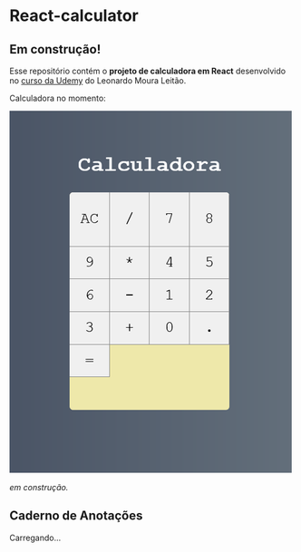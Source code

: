 # React-calculator
## Em construção!
Esse repositório contém o **projeto de calculadora em React** desenvolvido no [curso da Udemy](https://www.udemy.com/course/react-redux-pt/) do Leonardo Moura Leitão.

Calculadora no momento:

![calculadora](calculadora.png)

_em construção._

## Caderno de Anotações
Carregando...
